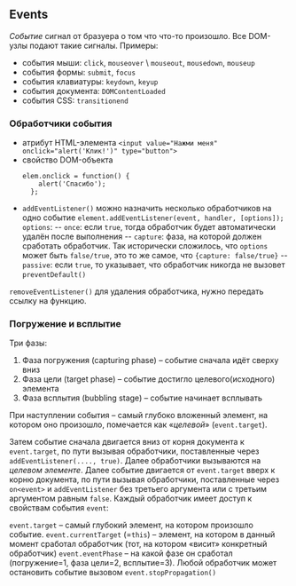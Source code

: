 ## Events

*Событие* сигнал от бразуера о том что что-то произошло. Все DOM-узлы подают такие сигналы.
Примеры: 
- события мыши: `click`, `mouseover` \ `mouseout`, `mousedown`, `mouseup`
- события формы: `submit`, `focus`
- события клавиатуры: `keydown`, `keyup`
- события документа: `DOMContentLoaded`
- события CSS: `transitionend`

### Обработчики события
- атрибут HTML-элемента
  `<input value="Нажми меня" onclick="alert('Клик!')" type="button">`
- свойство DOM-объекта
  ``` 
  elem.onclick = function() {
      alert('Спасибо');
    };
  ```
- `addEventListener()`
  можно назначить несколько обработчиков на одно событие
  `element.addEventListener(event, handler, [options]);`
  `options`:
    -- `once`: если `true`, тогда обработчик будет автоматически удалён после выполнения
    -- `capture`: фаза, на которой должен сработать обработчик. Так исторически сложилось, что `options` может быть `false/true`, это то же самое, что `{capture: false/true}`
    -- `passive`: если `true`, то указывает, что обработчик никогда не вызовет `preventDefault()`

`removeEventListener()` для удаления обработчика, нужно передать ссылку на функцию.

### Погружение и всплытие

Три фазы:
1. Фаза погружения (capturing phase) – событие сначала идёт сверху вниз
2. Фаза цели (target phase) – событие достигло целевого(исходного) элемента
3. Фаза всплытия (bubbling stage) – событие начинает всплывать

При наступлении события – самый глубоко вложенный элемент, на котором оно произошло, помечается как «*целевой*» (`event.target`).

Затем событие сначала двигается вниз от корня документа к `event.target`, по пути вызывая обработчики, поставленные через `addEventListener(...., true)`.
Далее обработчики вызываются на *целевом элементе*.
Далее событие двигается от `event.target` вверх к корню документа, по пути вызывая обработчики, поставленные через `on<event>` и `addEventListener` без третьего аргумента или с третьим аргументом равным `false`.
Каждый обработчик имеет доступ к свойствам события `event`:

`event.target` – самый глубокий элемент, на котором произошло событие.
`event.currentTarget` (=`this`) – элемент, на котором в данный момент сработал обработчик (тот, на котором «висит» конкретный обработчик)
`event.eventPhase` – на какой фазе он сработал (погружение=1, фаза цели=2, всплытие=3).
Любой обработчик может остановить событие вызовом `event.stopPropagation()`




